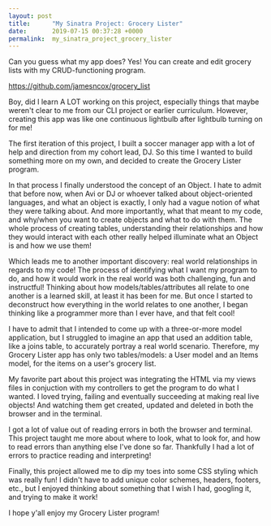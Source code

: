 ```yaml
---
layout: post
title:      "My Sinatra Project: Grocery Lister"
date:       2019-07-15 00:37:28 +0000
permalink:  my_sinatra_project_grocery_lister
---
```



Can you guess what my app does? Yes! You can create and edit grocery lists with my CRUD-functioning program. 

https://github.com/jamesncox/grocery_list

Boy, did I learn A LOT working on this project, especially things that maybe weren't clear to me from our CLI project or earlier curriculum. However, creating this app was like one continuous lightbulb after lightbulb turning on for me!

The first iteration of this project, I built a soccer manager app with a lot of help and direction from my cohort lead, DJ. So this time I wanted to build something more on my own, and decided to create the Grocery Lister program.

In that process I finally understood the concept of an Object. I hate to admit that before now, when Avi or DJ or whoever talked about object-oriented languages, and what an object is exactly, I only had a vague notion of what they were talking about. And more importantly, what that meant to my code, and why/when you want to create objects and what to do with them. The whole process of creating tables, understanding their relationships and how they would interact with each other really helped illuminate what an Object is and how we use them!

Which leads me to another important discovery: real world relationships in regards to my code! The process of identifying what I want my program to do, and how it would work in the real world was both challenging, fun and instructful! Thinking about how models/tables/attributes all relate to one another is a learned skill, at least it has been for me. But once I started to deconstruct how everything in the world relates to one another, I began thinking like a programmer more than I ever have, and that felt cool!

I have to admit that I intended to come up with a three-or-more model application, but I struggled to imagine an app that used an addition table, like a joins table, to accurately portray a real world scenario. Therefore, my Grocery Lister app has only two tables/models: a User model and an Items model, for the items on a user's grocery list.

My favorite part about this project was integrating the HTML via my views files in conjuction with my controllers to get the program to do what I wanted. I loved trying, failing and eventually succeeding at making real live objects! And watching them get created, updated and deleted in both the browser and in the terminal. 

I got a lot of value out of reading errors in both the browser and terminal. This project taught me more about where to look, what to look for, and how to read errors than anything else I've done so far. Thankfully I had a lot of errors to practice reading and interpreting! 

Finally, this project allowed me to dip my toes into some CSS styling which was really fun! I didn't have to add unique color schemes, headers, footers, etc., but I enjoyed thinking about something that I wish I had, googling it, and trying to make it work! 

I hope y'all enjoy my Grocery Lister program!
